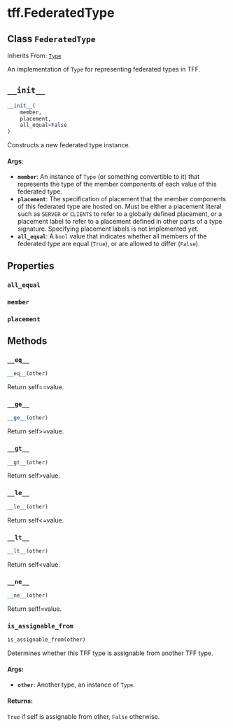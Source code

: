 <div itemscope itemtype="http://developers.google.com/ReferenceObject">
<meta itemprop="name" content="tff.FederatedType" />
<meta itemprop="path" content="Stable" />
<meta itemprop="property" content="all_equal"/>
<meta itemprop="property" content="member"/>
<meta itemprop="property" content="placement"/>
<meta itemprop="property" content="__eq__"/>
<meta itemprop="property" content="__ge__"/>
<meta itemprop="property" content="__gt__"/>
<meta itemprop="property" content="__init__"/>
<meta itemprop="property" content="__le__"/>
<meta itemprop="property" content="__lt__"/>
<meta itemprop="property" content="__ne__"/>
<meta itemprop="property" content="is_assignable_from"/>
</div>

# tff.FederatedType

## Class `FederatedType`

Inherits From: [`Type`](../tff/Type.md)

An implementation of `Type` for representing federated types in TFF.

<h2 id="__init__"><code>__init__</code></h2>

``` python
__init__(
    member,
    placement,
    all_equal=False
)
```

Constructs a new federated type instance.

#### Args:

* <b>`member`</b>: An instance of `Type` (or something convertible to it) that
    represents the type of the member components of each value of this
    federated type.
* <b>`placement`</b>: The specification of placement that the member components of
    this federated type are hosted on. Must be either a placement literal
    such as `SERVER` or `CLIENTS` to refer to a globally defined placement,
    or a placement label to refer to a placement defined in other parts of a
    type signature. Specifying placement labels is not implemented yet.
* <b>`all_equal`</b>: A `bool` value that indicates whether all members of the
    federated type are equal (`True`), or are allowed to differ (`False`).



## Properties

<h3 id="all_equal"><code>all_equal</code></h3>



<h3 id="member"><code>member</code></h3>



<h3 id="placement"><code>placement</code></h3>





## Methods

<h3 id="__eq__"><code>__eq__</code></h3>

``` python
__eq__(other)
```

Return self==value.

<h3 id="__ge__"><code>__ge__</code></h3>

``` python
__ge__(other)
```

Return self>=value.

<h3 id="__gt__"><code>__gt__</code></h3>

``` python
__gt__(other)
```

Return self>value.

<h3 id="__le__"><code>__le__</code></h3>

``` python
__le__(other)
```

Return self<=value.

<h3 id="__lt__"><code>__lt__</code></h3>

``` python
__lt__(other)
```

Return self<value.

<h3 id="__ne__"><code>__ne__</code></h3>

``` python
__ne__(other)
```

Return self!=value.

<h3 id="is_assignable_from"><code>is_assignable_from</code></h3>

``` python
is_assignable_from(other)
```

Determines whether this TFF type is assignable from another TFF type.

#### Args:

* <b>`other`</b>: Another type, an instance of `Type`.


#### Returns:

`True` if self is assignable from other, `False` otherwise.



